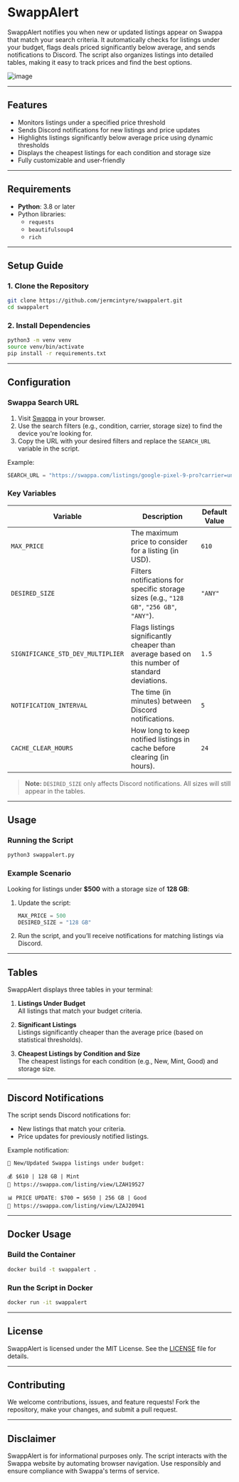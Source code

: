 # SwappAlert

SwappAlert notifies you when new or updated listings appear on Swappa that match your search criteria. It automatically checks for listings under your budget, flags deals priced significantly below average, and sends notifications to Discord. The script also organizes listings into detailed tables, making it easy to track prices and find the best options.

![image](https://github.com/user-attachments/assets/824bb245-a1d2-4af2-a2a6-2fcb6a21f40b)

---

## Features
- Monitors listings under a specified price threshold
- Sends Discord notifications for new listings and price updates
- Highlights listings significantly below average price using dynamic thresholds
- Displays the cheapest listings for each condition and storage size
- Fully customizable and user-friendly

---

## Requirements
- **Python**: 3.8 or later
- Python libraries:
  - `requests`
  - `beautifulsoup4`
  - `rich`

---

## Setup Guide

### 1. Clone the Repository
```bash
git clone https://github.com/jermcintyre/swappalert.git
cd swappalert
```

### 2. Install Dependencies
```bash
python3 -m venv venv
source venv/bin/activate
pip install -r requirements.txt
```

---

## Configuration

### Swappa Search URL
1. Visit [Swappa](https://swappa.com) in your browser.
2. Use the search filters (e.g., condition, carrier, storage size) to find the device you're looking for.
3. Copy the URL with your desired filters and replace the `SEARCH_URL` variable in the script.

Example:
```python
SEARCH_URL = "https://swappa.com/listings/google-pixel-9-pro?carrier=unlocked&color=&storage=&modeln=&condition=&sort=&exclude_businesses=on"
```

### Key Variables
| Variable                      | Description                                                                                      | Default Value     |
|-------------------------------|--------------------------------------------------------------------------------------------------|-------------------|
| `MAX_PRICE`                   | The maximum price to consider for a listing (in USD).                                           | `610`             |
| `DESIRED_SIZE`                | Filters notifications for specific storage sizes (e.g., `"128 GB"`, `"256 GB"`, `"ANY"`).        | `"ANY"`           |
| `SIGNIFICANCE_STD_DEV_MULTIPLIER` | Flags listings significantly cheaper than average based on this number of standard deviations. | `1.5`             |
| `NOTIFICATION_INTERVAL`       | The time (in minutes) between Discord notifications.                                            | `5`               |
| `CACHE_CLEAR_HOURS`           | How long to keep notified listings in cache before clearing (in hours).                        | `24`              |

> **Note:** `DESIRED_SIZE` only affects Discord notifications. All sizes will still appear in the tables.

---

## Usage

### Running the Script
```bash
python3 swappalert.py
```

### Example Scenario
Looking for listings under **$500** with a storage size of **128 GB**:
1. Update the script:
   ```python
   MAX_PRICE = 500
   DESIRED_SIZE = "128 GB"
   ```
2. Run the script, and you’ll receive notifications for matching listings via Discord.

---

## Tables

SwappAlert displays three tables in your terminal:

1. **Listings Under Budget**  
   All listings that match your budget criteria.

2. **Significant Listings**  
   Listings significantly cheaper than the average price (based on statistical thresholds).

3. **Cheapest Listings by Condition and Size**  
   The cheapest listings for each condition (e.g., New, Mint, Good) and storage size.

---

## Discord Notifications
The script sends Discord notifications for:
- New listings that match your criteria.
- Price updates for previously notified listings.

Example notification:
```
🔔 New/Updated Swappa listings under budget:

💰 $610 | 128 GB | Mint
🔗 https://swappa.com/listing/view/LZAH19527

📊 PRICE UPDATE: $700 ➡️ $650 | 256 GB | Good
🔗 https://swappa.com/listing/view/LZAJ20941
```

---

## Docker Usage

### Build the Container
```bash
docker build -t swappalert .
```

### Run the Script in Docker
```bash
docker run -it swappalert
```

---

## License
SwappAlert is licensed under the MIT License. See the [LICENSE](LICENSE) file for details.

---

## Contributing
We welcome contributions, issues, and feature requests! Fork the repository, make your changes, and submit a pull request.

---

## Disclaimer
SwappAlert is for informational purposes only. The script interacts with the Swappa website by automating browser navigation. Use responsibly and ensure compliance with Swappa's terms of service.
